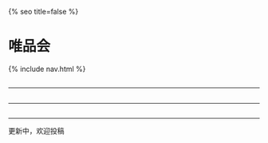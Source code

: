 {% seo title=false %}
# 唯品会      

{% include nav.html %}    

##  

***  

## 

*** 

##        

***  
更新中，欢迎投稿    
 




    

    


